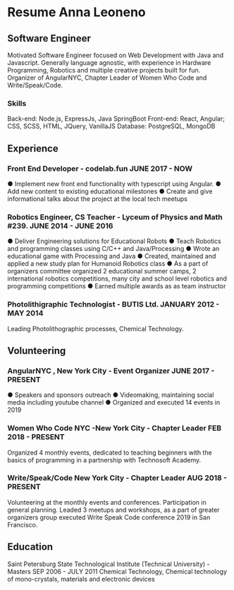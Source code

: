 # Resume Anna Leoneno

## Software Engineer

Motivated Software Engineer focused on Web Development with Java and Javascript. Generally language
agnostic, with experience in Hardware Programming, Robotics and multiple creative projects built for fun.
Organizer of AngularNYC, Chapter Leader of Women Who Code and Write/Speak/Code.

### Skills
Back-end: Node.js, ExpressJs, Java SpringBoot
Front-end: React, Angular; CSS, SCSS, HTML, JQuery, VanillaJS
Database: PostgreSQL, MongoDB

## Experience

### Front End Developer - codelab.fun JUNE 2017 - NOW
● Implement new front end functionality with typescript using Angular.
● Add new content to existing educational milestones
● Create and give informational talks about the project at the local tech meetups

### Robotics Engineer, CS Teacher - Lyceum of Physics and Math #239. JUNE 2014 - JUNE 2016
● Deliver Engineering solutions for Educational Robots
● Teach Robotics and programming classes using C/C++ and Java/Processing
● Wrote an educational game with Processing and Java
● Created, maintained and applied a new study plan for Humanoid Robotics class
● As a part of organizers committee organized 2 educational summer camps, 2 international robotics competitions,
many city and school level robotics and programming competitions
● Earned multiple awards as as team instructor

### Photolithigraphic Technologist - BUTIS Ltd. JANUARY 2012 - MAY 2014
Leading Photolithographic processes, Chemical Technology.

## Volunteering

### AngularNYC , New York City - Event Organizer JUNE 2017 - PRESENT
● Speakers and sponsors outreach
● Videomaking, maintaining social media including youtube channel
● Organized and executed 14 events in 2019

### Women Who Code NYC -New York City - Chapter Leader FEB 2018 - PRESENT
Organized 4 monthly events, dedicated to teaching beginners with the basics of programming in a partnership with Technosoft
Academy.

### Write/Speak/Code New York City - Chapter Leader AUG 2018 - PRESENT
Volunteering at the monthly events and conferences. Participation in general planning. Leaded 3 meetups and workshops, as a
part of greater organizers group executed Write Speak Code conference 2019 in San Francisco.

## Education
Saint Petersburg State Technological Institute (Technical University) - Masters SEP 2006 - JULY 2011
Chemical Technology, Chemical technology of mono-crystals, materials and electronic devices
